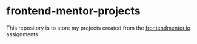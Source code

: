 # frontend-mentor-projects
This repository is to store my projects created from the [frontendmentor.io](https://www.frontendmentor.io) assignments.
